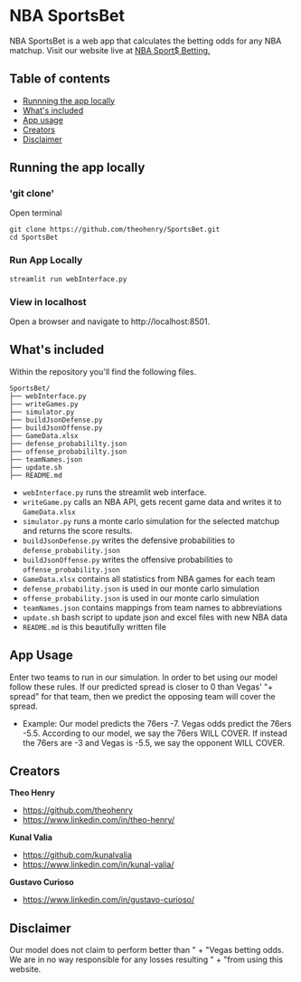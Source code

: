 # NBA SportsBet

NBA SportsBet is a web app that calculates the betting odds for any NBA matchup. Visit our website live at
[NBA Sport$ Betting.](https://share.streamlit.io/theohenry/sportsbet/main/webInterface.py)


## Table of contents

- [Runnning the app locally](#running-the-app-locally)
- [What's included](#whats-included)
- [App usage](#app-usage)
- [Creators](#creators)
- [Disclaimer](#disclaimer)

## Running the app locally

### 'git clone'
Open terminal <br />
```
git clone https://github.com/theohenry/SportsBet.git
cd SportsBet
```

### Run App Locally
```
streamlit run webInterface.py
```
### View in localhost
Open a browser and navigate to http://localhost:8501.

## What's included

Within the repository you'll find the following files.

```text
SportsBet/
├── webInterface.py
├── writeGames.py
├── simulator.py
├── buildJsonDefense.py
├── buildJsonOffense.py
├── GameData.xlsx
├── defense_probabililty.json
├── offense_probabililty.json
├── teamNames.json
├── update.sh
├── README.md
```


- `webInterface.py` runs the streamlit web interface.
- `writeGame.py` calls an NBA API, gets recent game data and writes it to `GameData.xlsx`
- `simulator.py` runs a monte carlo simulation for the selected matchup and returns the score results.
- `buildJsonDefense.py` writes the defensive probabilities to `defense_probability.json`
- `buildJsonOffense.py` writes the offensive probabilities to `offense_probability.json`
- `GameData.xlsx` contains all statistics from NBA games for each team
- `defense_probability.json` is used in our monte carlo simulation
- `offense_probability.json` is used in our monte carlo simulation
- `teamNames.json` contains mappings from team names to abbreviations
- `update.sh` bash script to update json and excel files with new NBA data
- `README.md` is this beautifully written file


## App Usage

Enter two teams to run in our simulation. In order to bet using our model follow these rules. If our predicted spread is closer to 0 than Vegas' "+ spread" for that team, then we predict the opposing team will cover the spread. 

- Example: Our model predicts the 76ers -7. Vegas odds predict the 76ers -5.5. According to our model, we say the 76ers WILL COVER. If instead the 76ers are -3 and Vegas is -5.5, we say the opponent WILL COVER.


## Creators

**Theo Henry**

- <https://github.com/theohenry>
- <https://www.linkedin.com/in/theo-henry/>

**Kunal Valia**

- <https://github.com/kunalvalia>
- <https://www.linkedin.com/in/kunal-valia/>

**Gustavo Curioso**

- <https://www.linkedin.com/in/gustavo-curioso/>

## Disclaimer

Our model does not claim to perform better than " +
"Vegas betting odds. We are in no way responsible for any losses resulting " +
"from using this website.